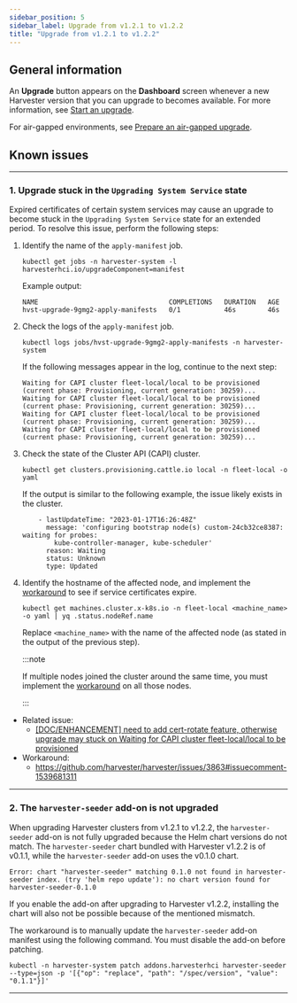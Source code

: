```yaml
---
sidebar_position: 5
sidebar_label: Upgrade from v1.2.1 to v1.2.2
title: "Upgrade from v1.2.1 to v1.2.2"
---
```


<head>
  <link rel="canonical" href="https://docs.harvesterhci.io/v1.4/upgrade/v1-2-1-to-v1-2-2"/>
</head>

## General information

An **Upgrade** button appears on the **Dashboard** screen whenever a new Harvester version that you can upgrade to becomes available. For more information, see [Start an upgrade](./automatic.md#start-an-upgrade).

For air-gapped environments, see [Prepare an air-gapped upgrade](./automatic.md#prepare-an-air-gapped-upgrade).

## Known issues

---

### 1. Upgrade stuck in the `Upgrading System Service` state

Expired certificates of certain system services may cause an upgrade to become stuck in the `Upgrading System Service` state for an extended period. To resolve this issue, perform the following steps:

1. Identify the name of the `apply-manifest` job.

    ```
    kubectl get jobs -n harvester-system -l harvesterhci.io/upgradeComponent=manifest
    ```

    Example output:
    ```
    NAME                                 COMPLETIONS   DURATION   AGE
    hvst-upgrade-9gmg2-apply-manifests   0/1           46s        46s
    ```

1. Check the logs of the `apply-manifest` job.

    ```
    kubectl logs jobs/hvst-upgrade-9gmg2-apply-manifests -n harvester-system
    ```

    If the following messages appear in the log, continue to the next step:

    ```
    Waiting for CAPI cluster fleet-local/local to be provisioned (current phase: Provisioning, current generation: 30259)...
    Waiting for CAPI cluster fleet-local/local to be provisioned (current phase: Provisioning, current generation: 30259)...
    Waiting for CAPI cluster fleet-local/local to be provisioned (current phase: Provisioning, current generation: 30259)...
    Waiting for CAPI cluster fleet-local/local to be provisioned (current phase: Provisioning, current generation: 30259)...
    ```

1. Check the state of the Cluster API (CAPI) cluster.

    ```
    kubectl get clusters.provisioning.cattle.io local -n fleet-local -o yaml
    ```

    If the output is similar to the following example, the issue likely exists in the cluster.
    ```
        - lastUpdateTime: "2023-01-17T16:26:48Z"
          message: 'configuring bootstrap node(s) custom-24cb32ce8387: waiting for probes:
            kube-controller-manager, kube-scheduler'
          reason: Waiting
          status: Unknown
          type: Updated
    ```

1. Identify the hostname of the affected node, and implement the [workaround](https://github.com/harvester/harvester/issues/3863#issuecomment-1539681311) to see if service certificates expire.

    ```
    kubectl get machines.cluster.x-k8s.io -n fleet-local <machine_name> -o yaml | yq .status.nodeRef.name
    ```

    Replace `<machine_name>` with the name of the affected node (as stated in the output of the previous step).

    :::note

    If multiple nodes joined the cluster around the same time, you must implement the [workaround](https://github.com/harvester/harvester/issues/3863#issuecomment-1539681311) on all those nodes.

    :::


- Related issue:
  - [[DOC/ENHANCEMENT] need to add cert-rotate feature, otherwise upgrade may stuck on Waiting for CAPI cluster fleet-local/local to be provisioned](https://github.com/harvester/harvester/issues/3863)
- Workaround:
  - https://github.com/harvester/harvester/issues/3863#issuecomment-1539681311

---

### 2. The `harvester-seeder` add-on is not upgraded

When upgrading Harvester clusters from v1.2.1 to v1.2.2, the `harvester-seeder` add-on is not fully upgraded because the Helm chart versions do not match. The `harvester-seeder` chart bundled with Harvester v1.2.2 is of v0.1.1, while the `harvester-seeder` add-on uses the v0.1.0 chart.

```
Error: chart "harvester-seeder" matching 0.1.0 not found in harvester-seeder index. (try 'helm repo update'): no chart version found for harvester-seeder-0.1.0
```

If you enable the add-on after upgrading to Harvester v1.2.2, installing the chart will also not be possible because of the mentioned mismatch.

The workaround is to manually update the `harvester-seeder` add-on manifest using the following command. You must disable the add-on before patching.

```
kubectl -n harvester-system patch addons.harvesterhci harvester-seeder --type=json -p '[{"op": "replace", "path": "/spec/version", "value": "0.1.1"}]'
```

---
